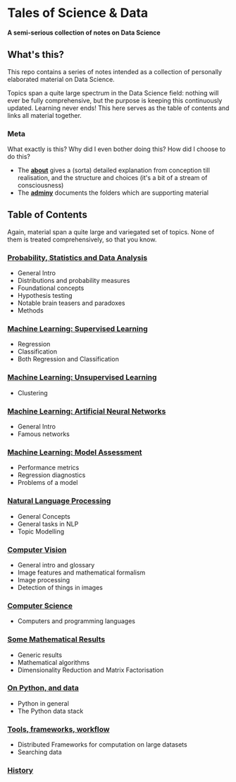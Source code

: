 # Tales of Science & Data

**A semi-serious collection of notes on Data Science**

## What's this?

This repo contains a series of notes intended as a collection of personally elaborated material on Data Science. 

Topics span a quite large spectrum in the Data Science field: nothing will ever be fully comprehensive, but the purpose is keeping this continuously updated. Learning never ends! This here serves as the table of contents and links all material together.

### Meta
 
What exactly is this? Why did I even bother doing this? How did I choose to do this?

* The [**about**](about.md) gives a (sorta) detailed explanation from conception till realisation, and the structure and choices (it's a bit of a stream of consciousness)
* The [**adminy**](adminy.md) documents the folders which are supporting material

## Table of Contents

Again, material span a quite large and variegated set of topics. None of them is treated comprehensively, so that you know.


### [Probability, Statistics and Data Analysis](prob-stats/README.md)

* General Intro
* Distributions and probability measures
* Foundational concepts
* Hypothesis testing
* Notable brain teasers and paradoxes
* Methods


### [Machine Learning: Supervised Learning](supervised-learning/README.md)

* Regression
* Classification
* Both Regression and Classification


### [Machine Learning: Unsupervised Learning](unsupervised-learning/README.md)

* Clustering


### [Machine Learning: Artificial Neural Networks](neural-nets/README.md)

* General Intro
* Famous networks


### [Machine Learning: Model Assessment](model-assessment/README.md)

* Performance metrics
* Regression diagnostics
* Problems of a model


### [Natural Language Processing](nlp/README.md)

* General Concepts
* General tasks in NLP
* Topic Modelling


### [Computer Vision](cv/README.md)

* General intro and glossary
* Image features and mathematical formalism
* Image processing
* Detection of things in images


### [Computer Science](cs/README.md)

* Computers and programming languages


### [Some Mathematical Results](maths/README.md)

* Generic results
* Mathematical algorithms
* Dimensionality Reduction and Matrix Factorisation


### [On Python, and data](python/README.md)

* Python in general
* The Python data stack


### [Tools, frameworks, workflow](tools/README.md)

* Distributed Frameworks for computation on large datasets
* Searching data


### [History](history/README.md)

